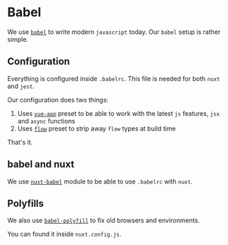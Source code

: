 # Babel

We use [`babel`](https://babeljs.io/) to write modern `javascript` today. Our `babel` setup is rather simple.

## Configuration

Everything is configured inside `.babelrc`. This file is needed for both `nuxt` and `jest`.

Our configuration does two things:

1. Uses [`vue-app`](https://www.npmjs.com/package/babel-preset-vue-app) preset to be able to work with the latest `js` features, `jsx` and `async` functions
2. Uses [`flow`](https://www.npmjs.com/package/babel-preset-flow) preset to strip away `flow` types at build time

That's it.

## babel and nuxt

We use [`nuxt-babel`](https://github.com/wemake-services/nuxt-babel) module to be able to use `.babelrc` with `nuxt`.

## Polyfills

We also use [`babel-polyfill`](https://babeljs.io/docs/usage/polyfill/) to fix old browsers and environments.

You can found it inside `nuxt.config.js`.

